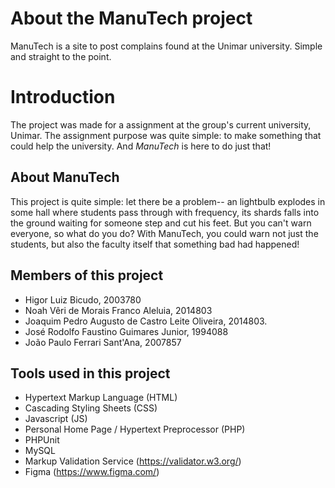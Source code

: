 # About the ManuTech project

ManuTech is a site to post complains found at the Unimar university.
Simple and straight to the point.

# Introduction

The project was made for a assignment at the group's current university, Unimar.
The assignment purpose was quite simple: to make something that could 
help the university.
And _ManuTech_ is here to do just that!

## About ManuTech

This project is quite simple: let there be a problem-- an lightbulb explodes
in some hall where students pass through with frequency, its shards falls into
the ground waiting for someone step and cut his feet. But you can't warn
everyone, so what do you do? With ManuTech, you could warn not just the
students, but also the faculty itself that something bad had happened!

## Members of this project

- Higor Luiz Bicudo, 2003780
- Noah Vêri de Morais Franco Aleluia, 2014803
- Joaquim Pedro Augusto de Castro Leite Oliveira, 2014803.
- José Rodolfo Faustino Guimares Junior, 1994088
- João Paulo Ferrari Sant'Ana, 2007857

## Tools used in this project

- Hypertext Markup Language (HTML)
- Cascading Styling Sheets (CSS)
- Javascript (JS)
- Personal Home Page / Hypertext Preprocessor (PHP)
- PHPUnit
- MySQL
- Markup Validation Service (https://validator.w3.org/)
- Figma (https://www.figma.com/)
